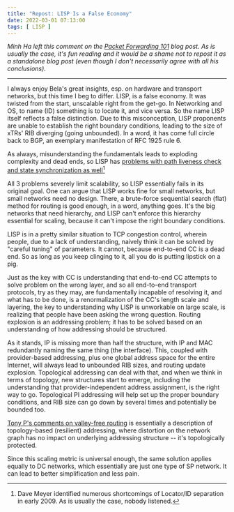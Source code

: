 ```yaml
---
title: "Repost: LISP Is a False Economy"
date: 2022-03-01 07:13:00
tags: [ LISP ]
---
```

_Minh Ha left this comment on the *[Packet Forwarding 101](/2022/02/packet-forwarding-header-lookup/)* blog post. As is usually the case, it's fun reading and it would be a shame not to repost it as a standalone blog post (even though I don't necessarily agree with all his conclusions)._

---

I always enjoy Bela's great insights, esp. on hardware and transport networks, but this time I beg to differ. LISP, is a false economy. It was twisted from the start, unscalable right from the get-go. In Networking and OS, to name (ID) something is to locate it, and vice versa. So the name LISP itself reflects a false distinction. Due to this misconception, LISP proponents are unable to establish the right boundary conditions, leading to the size of xTRs' RIB diverging (going unbounded). In a word, it has come full circle back to BGP, an exemplary manifestation of RFC 1925 rule 6.
<!--more-->
As always, misunderstanding the fundamentals leads to exploding complexity and dead ends, so LISP has [problems with path liveness check and state synchronization as well](https://datatracker.ietf.org/doc/html/draft-meyer-loc-id-implications-01#section-4)[^DM]

[^DM]: Dave Meyer identified numerous shortcomings of Locator/ID separation in early 2009. As is usually the case, nobody listened.

All 3 problems severely limit scalability, so LISP essentially fails in its original goal. One can argue that LISP works fine for small networks, but small networks need no design. There, a brute-force sequential search (flat) method for routing is good enough, in a word, anything goes. It's the big networks that need hierarchy, and LISP can't enforce this hierarchy essential for scaling, because it can't impose the right boundary conditions.

LISP is in a pretty similar situation to TCP congestion control, wherein people, due to a lack of understanding, naively think it can be solved by "careful tuning" of parameters. It cannot, because end-to-end CC is a dead end. So as long as you keep clinging to it, all you do is putting lipstick on a pig.

Just as the key with CC is understanding that end-to-end CC attempts to solve problem on the wrong layer, and so all end-to-end transport protocols, try as they may, are fundamentally incapable of resolving it, and what has to be done, is a renormalization of the CC's length scale and layering, the key to understanding why LISP is unworkable on large scale, is realizing that people have been asking the wrong question. Routing explosion is an addressing problem; it has to be solved based on an understanding of how addressing should be structured.

As it stands, IP is missing more than half the structure, with IP and MAC redundantly naming the same thing (the interface). This, coupled with provider-based addressing, plus one global address space for the entire Internet, will always lead to unbounded RIB sizes, and routing update explosion. Topological addressing can deal with that, and when we think in terms of topology, new structures start to emerge, including the understanding that provider-independent address assignment, is the right way to go. Topological PI addressing will help set up the proper boundary conditions, and RIB size can go down by several times and potentially be bounded too.

[Tony P's comments on valley-free routing](/2018/09/repost-tony-przygienda-on-valley-free/)  is essentially a description of topology-based (resilient) addressing, where distortion on the network graph has no impact on underlying addressing structure -- it's topologically protected.

Since this scaling metric is universal enough, the same solution applies equally to DC networks, which essentially are just one type of SP network. It can lead to better simplification and less pain.
